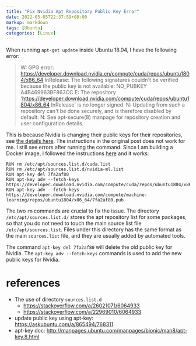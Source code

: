 ```yaml
---
title: "Fix Nvidia Apt Repository Public Key Error"
date: 2022-05-05T22:37:59+08:00
markup: markdown
tags: [Ubuntu]
categories: [Linux]
---
```


When running `apt-get update` inside Ubuntu 18.04, I have the following error:

<!--more-->

> W: GPG error: https://developer.download.nvidia.cn/compute/cuda/repos/ubuntu1804/x86_64  InRelease: The following signatures couldn't be verified because the public key is not available: NO_PUBKEY A4B469963BF863CC
> E: The repository 'https://developer.download.nvidia.com/compute/cuda/repos/ubuntu1804/x86_64  InRelease' is no longer signed.
> N: Updating from such a repository can't be done securely, and is therefore disabled by default.
> N: See apt-secure(8) manpage for repository creation and user configuration details.

This is because Nvidia is changing their public keys for their repositories, see [the details here](https://developer.nvidia.com/blog/updating-the-cuda-linux-gpg-repository-key/).
The instructions in the original post does not work for me. I still see errors after running the command.
Since I am building a Docker image, I followed the instructions [here](https://github.com/NVIDIA/nvidia-docker/issues/1631#issuecomment-1112828208) and it works:

```docker
RUN rm /etc/apt/sources.list.d/cuda.list
RUN rm /etc/apt/sources.list.d/nvidia-ml.list
RUN apt-key del 7fa2af80
RUN apt-key adv --fetch-keys https://developer.download.nvidia.com/compute/cuda/repos/ubuntu1804/x86_64/3bf863cc.pub
RUN apt-key adv --fetch-keys https://developer.download.nvidia.com/compute/machine-learning/repos/ubuntu1804/x86_64/7fa2af80.pub
```

The two `rm` commands are crucial to fix the issue.
The directory `/etc/apt/sources.list.d/` stores the apt repository list for some packages,
so that you do not need to touch the main source list file `/etc/apt/sources.list`.
Files under this directory has the same format as the main `sources.list` file,
and they are usually added by automated tools.

The command `apt-key del 7fa2af80` will delete the old public key for Nvidia.
The `apt-key adv --fetch-keys` commands is used to add the new public keys for Nvidia.

# references

+ The use of directory `sources.list.d`
	+ https://stackoverflow.com/a/26021071/6064933
	+ https://stackoverflow.com/a/22969010/6064933
+ update public key using apt-key: https://askubuntu.com/a/865494/768311
+ apt-key doc: http://manpages.ubuntu.com/manpages/bionic/man8/apt-key.8.html
